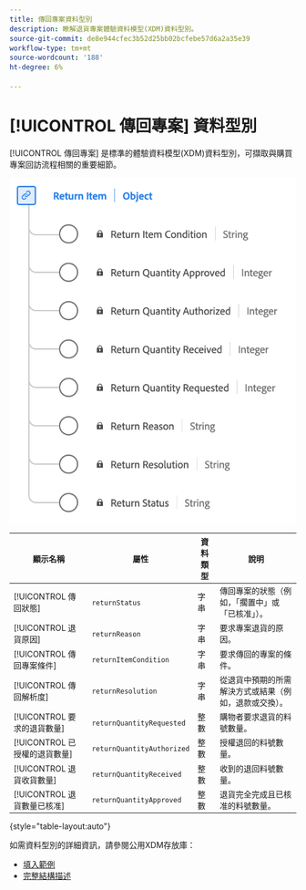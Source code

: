 ```yaml
---
title: 傳回專案資料型別
description: 瞭解退貨專案體驗資料模型(XDM)資料型別。
source-git-commit: de8e944cfec3b52d25bb02bcfebe57d6a2a35e39
workflow-type: tm+mt
source-wordcount: '188'
ht-degree: 6%

---
```


# [!UICONTROL 傳回專案] 資料型別

[!UICONTROL 傳回專案] 是標準的體驗資料模型(XDM)資料型別，可擷取與購買專案回訪流程相關的重要細節。

![退貨專案資料型別的圖表。](../images/data-types/return-item.png)

| 顯示名稱 | 屬性 | 資料類型 | 說明 |
|-----------------------------|------------------------------|-----------|--------------------------------------------------------|
| [!UICONTROL 傳回狀態] | `returnStatus` | 字串 | 傳回專案的狀態（例如，「擱置中」或「已核准」）。 |
| [!UICONTROL 退貨原因] | `returnReason` | 字串 | 要求專案退貨的原因。 |
| [!UICONTROL 傳回專案條件] | `returnItemCondition` | 字串 | 要求傳回的專案的條件。 |
| [!UICONTROL 傳回解析度] | `returnResolution` | 字串 | 從退貨中預期的所需解決方式或結果（例如，退款或交換）。 |
| [!UICONTROL 要求的退貨數量] | `returnQuantityRequested` | 整數 | 購物者要求退貨的料號數量。 |
| [!UICONTROL 已授權的退貨數量] | `returnQuantityAuthorized` | 整數 | 授權退回的料號數量。 |
| [!UICONTROL 退貨收貨數量] | `returnQuantityReceived` | 整數 | 收到的退回料號數量。 |
| [!UICONTROL 退貨數量已核准] | `returnQuantityApproved` | 整數 | 退貨完全完成且已核准的料號數量。 |

{style="table-layout:auto"}

如需資料型別的詳細資訊，請參閱公用XDM存放庫：

* [填入範例](https://github.com/adobe/xdm/blob/master/components/datatypes/returnitem.example.1.json)
* [完整結構描述](https://github.com/adobe/xdm/blob/master/components/datatypes/returnitem.schema.json)
